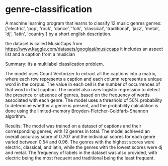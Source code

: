 # genre-classification

A machine learning program that learns to classify 12 music genres
genres:  ['electric', 'pop', 'rock', 'dance', 'folk', 'classical', 'traditional', 'jazz', 'metal', 'dj', 'latin', 'country']
by a short english description.

the dataset is called MusicCaps from https://www.kaggle.com/datasets/googleai/musiccaps it includes an aspect list and a caption from a musician


Summary:
Its a multilabel classiication problem.

The model uses Count Vectorizer to extract all the captions into a matrix, where each row represents a caption and each column represents a unique word in the corpus. The value in each cell is the number of occurrences of that word in that caption. The model also uses logistic regression to detect the presence or absence of genres, based on the frequency of words associated with each genre. The model uses a threshold of 50% probability to determine whether a genre is present, and the probability calculation is done using the limited-memory Broyden-Fletcher-Goldfarb-Shannon algorithm. 


Results:
The model was trained on a dataset of captions and their corresponding genres, with 12 genres in total. The model achieved an overall accuracy score of 0.707 and the individual scores for each genre varied between 0.54 and 0.96. The genres with the highest scores were electric, classical, and latin, while the genres with the lowest scores were dj and metal. The frequency of labels in the dataset was also provided, with electric being the most frequent and traditional being the least frequent.
